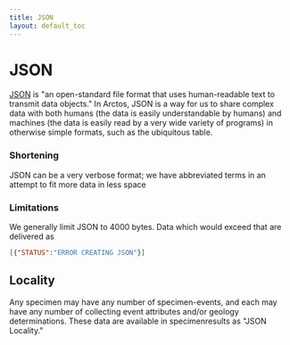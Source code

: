 ```yaml
---
title: JSON
layout: default_toc
---
```


# JSON

[JSON](https://en.wikipedia.org/wiki/JSON) is "an open-standard file format that uses human-readable text to transmit data objects." In Arctos, JSON is a way for us to share complex data with both humans (the data is easily understandable by humans) and machines (the data is easily read by a very wide variety of programs) in otherwise simple formats, such as the ubiquitous table.

### Shortening

JSON can be a very verbose format; we have abbreviated terms in an attempt to fit more data in less space

### Limitations

We generally limit JSON to 4000 bytes. Data which would exceed that are delivered as

```json
[{"STATUS":"ERROR CREATING JSON"}]
```

## Locality

Any specimen may have any number of specimen-events, and each may have any number of collecting event attributes and/or geology determinations. These data are available in specimenresults as "JSON Locality."
